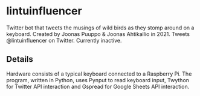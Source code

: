 # lintuinfluencer

Twitter bot that tweets the musings of wild birds as they stomp around on a keyboard.
Created by Joonas Puuppo & Joonas Ahtikallio in 2021.
Tweets @lintuinfluencer on Twitter. 
Currently inactive.

## Details

Hardware consists of a typical keyboard connected to a Raspberry Pi.
The program, written in Python, uses Pynput to read keyboard input, Twython for Twitter API interaction and Gspread for Google Sheets API interaction.
